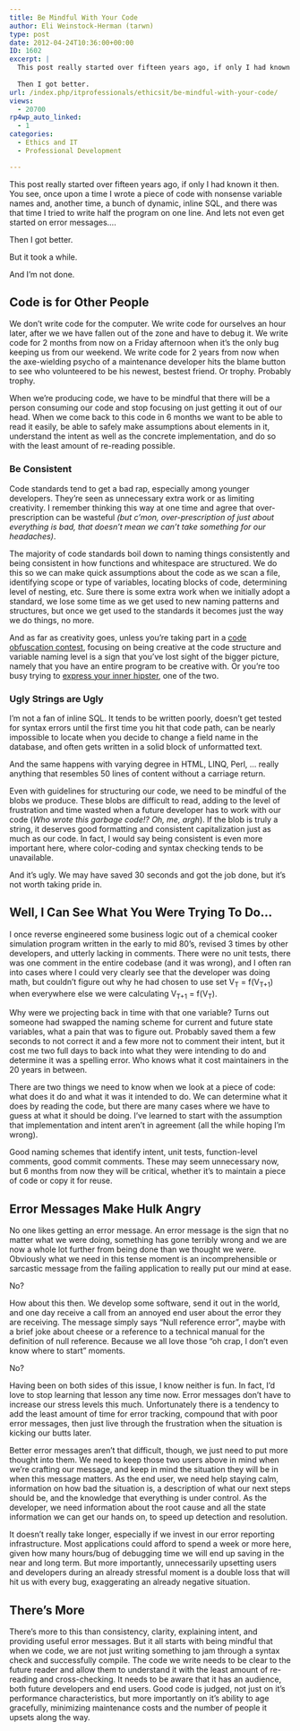 ```yaml
---
title: Be Mindful With Your Code
author: Eli Weinstock-Herman (tarwn)
type: post
date: 2012-04-24T10:36:00+00:00
ID: 1602
excerpt: |
  This post really started over fifteen years ago, if only I had known it then. You see, once upon a time I wrote a piece of code with nonsense variable names and, another time, a bunch of dynamic, inline SQL, and there was that time I tried to write half the program on one line. And lets not even get started on error messages....
  
  Then I got better.
url: /index.php/itprofessionals/ethicsit/be-mindful-with-your-code/
views:
  - 20700
rp4wp_auto_linked:
  - 1
categories:
  - Ethics and IT
  - Professional Development

---
```

This post really started over fifteen years ago, if only I had known it then. You see, once upon a time I wrote a piece of code with nonsense variable names and, another time, a bunch of dynamic, inline SQL, and there was that time I tried to write half the program on one line. And lets not even get started on error messages&#8230;.

Then I got better.

But it took a while.

And I&#8217;m not done.

## Code is for Other People

We don&#8217;t write code for the computer. We write code for ourselves an hour later, after we we have fallen out of the zone and have to debug it. We write code for 2 months from now on a Friday afternoon when it&#8217;s the only bug keeping us from our weekend. We write code for 2 years from now when the axe-wielding psycho of a maintenance developer hits the blame button to see who volunteered to be his newest, bestest friend. Or trophy. Probably trophy.

When we&#8217;re producing code, we have to be mindful that there will be a person consuming our code and stop focusing on just getting it out of our head. When we come back to this code in 6 months we want to be able to read it easily, be able to safely make assumptions about elements in it, understand the intent as well as the concrete implementation, and do so with the least amount of re-reading possible. 

### Be Consistent

Code standards tend to get a bad rap, especially among younger developers. They&#8217;re seen as unnecessary extra work or as limiting creativity. I remember thinking this way at one time and agree that over-prescription can be wasteful _(but c&#8217;mon, over-prescription of just about everything is bad, that doesn&#8217;t mean we can&#8217;t take something for our headaches)_.

The majority of code standards boil down to naming things consistently and being consistent in how functions and whitespace are structured. We do this so we can make quick assumptions about the code as we scan a file, identifying scope or type of variables, locating blocks of code, determining level of nesting, etc. Sure there is some extra work when we initially adopt a standard, we lose some time as we get used to new naming patterns and structures, but once we get used to the standards it becomes just the way we do things, no more. 

And as far as creativity goes, unless you&#8217;re taking part in a [code obfuscation contest][1], focusing on being creative at the code structure and variable naming level is a sign that you&#8217;ve lost sight of the bigger picture, namely that you have an entire program to be creative with. Or you&#8217;re too busy trying to [express your inner hipster][2], one of the two.

### Ugly Strings are Ugly

I&#8217;m not a fan of inline SQL. It tends to be written poorly, doesn&#8217;t get tested for syntax errors until the first time you hit that code path, can be nearly impossible to locate when you decide to change a field name in the database, and often gets written in a solid block of unformatted text.

And the same happens with varying degree in HTML, LINQ, Perl, &#8230; really anything that resembles 50 lines of content without a carriage return.

Even with guidelines for structuring our code, we need to be mindful of the blobs we produce. These blobs are difficult to read, adding to the level of frustration and time wasted when a future developer has to work with our code (_Who wrote this garbage code!? Oh, me, argh_). If the blob is truly a string, it deserves good formatting and consistent capitalization just as much as our code. In fact, I would say being consistent is even more important here, where color-coding and syntax checking tends to be unavailable.

And it&#8217;s ugly. We may have saved 30 seconds and got the job done, but it&#8217;s not worth taking pride in.

## Well, I Can See What You Were Trying To Do&#8230;

I once reverse engineered some business logic out of a chemical cooker simulation program written in the early to mid 80&#8217;s, revised 3 times by other developers, and utterly lacking in comments. There were no unit tests, there was one comment in the entire codebase (and it was wrong), and I often ran into cases where I could very clearly see that the developer was doing math, but couldn&#8217;t figure out why he had chosen to use set V<sub>T</sub> = f(V<sub>T+1</sub>) when everywhere else we were calculating V<sub>T+1</sub> = f(V<sub>T</sub>). 

Why were we projecting back in time with that one variable? Turns out someone had swapped the naming scheme for current and future state variables, what a pain that was to figure out. Probably saved them a few seconds to not correct it and a few more not to comment their intent, but it cost me two full days to back into what they were intending to do and determine it was a spelling error. Who knows what it cost maintainers in the 20 years in between.

There are two things we need to know when we look at a piece of code: what does it do and what it was it intended to do. We can determine what it does by reading the code, but there are many cases where we have to guess at what it should be doing. I&#8217;ve learned to start with the assumption that implementation and intent aren&#8217;t in agreement (all the while hoping I&#8217;m wrong).

Good naming schemes that identify intent, unit tests, function-level comments, good commit comments. These may seem unnecessary now, but 6 months from now they will be critical, whether it&#8217;s to maintain a piece of code or copy it for reuse.

## Error Messages Make Hulk Angry

No one likes getting an error message. An error message is the sign that no matter what we were doing, something has gone terribly wrong and we are now a whole lot further from being done than we thought we were. Obviously what we need in this tense moment is an incomprehensible or sarcastic message from the failing application to really put our mind at ease.

No?

How about this then. We develop some software, send it out in the world, and one day receive a call from an annoyed end user about the error they are receiving. The message simply says &#8220;Null reference error&#8221;, maybe with a brief joke about cheese or a reference to a technical manual for the definition of null reference. Because we all love those &#8220;oh crap, I don&#8217;t even know where to start&#8221; moments.

No?

Having been on both sides of this issue, I know neither is fun. In fact, I&#8217;d love to stop learning that lesson any time now. Error messages don&#8217;t have to increase our stress levels this much. Unfortunately there is a tendency to add the least amount of time for error tracking, compound that with poor error messages, then just live through the frustration when the situation is kicking our butts later. 

Better error messages aren&#8217;t that difficult, though, we just need to put more thought into them. We need to keep those two users above in mind when we&#8217;re crafting our message, and keep in mind the situation they will be in when this message matters. As the end user, we need help staying calm, information on how bad the situation is, a description of what our next steps should be, and the knowledge that everything is under control. As the developer, we need information about the root cause and all the state information we can get our hands on, to speed up detection and resolution.

It doesn&#8217;t really take longer, especially if we invest in our error reporting infrastructure. Most applications could afford to spend a week or more here, given how many hours/bug of debugging time we will end up saving in the near and long term. But more importantly, unnecessarily upsetting users and developers during an already stressful moment is a double loss that will hit us with every bug, exaggerating an already negative situation.

## There&#8217;s More

There&#8217;s more to this than consistency, clarity, explaining intent, and providing useful error messages. But it all starts with being mindful that when we code, we are not just writing something to jam through a syntax check and successfully compile. The code we write needs to be clear to the future reader and allow them to understand it with the least amount of re-reading and cross-checking. It needs to be aware that it has an audience, both future developers and end users. Good code is judged, not just on it&#8217;s performance characteristics, but more importantly on it&#8217;s ability to age gracefully, minimizing maintenance costs and the number of people it upsets along the way.

 [1]: http://blog.aerojockey.com/post/iocccsim "Plane-shaped flight simulator"
 [2]: https://github.com/twitter/bootstrap/issues/3057 "In case you missed the semicolon madness"